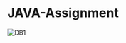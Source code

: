 # JAVA-Assignment
![DB1](https://github.com/niranjanyadav8805/JAVA-Assignment/assets/125129862/ad2a3868-4eaa-4701-a79a-94537410838d)
